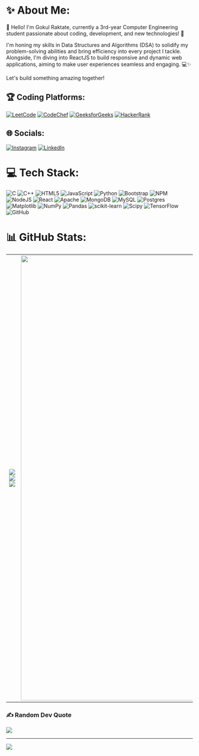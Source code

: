 # ✨ About Me:
👋 Hello! I'm Gokul Raktate, currently a 3rd-year Computer Engineering student passionate about coding, development, and new technologies! 🚀

I'm honing my skills in Data Structures and Algorithms (DSA) to solidify my problem-solving abilities and bring efficiency into every project I tackle. Alongside, I'm diving into ReactJS to build responsive and dynamic web applications, aiming to make user experiences seamless and engaging. 💻✨

Let's build something amazing together!

## 🏆 Coding Platforms:
[![LeetCode](https://img.shields.io/badge/LeetCode-%23FFA116.svg?style=plastic&logo=leetcode&logoColor=white)](https://leetcode.com/gokulraktate) 
[![CodeChef](https://img.shields.io/badge/CodeChef-%235B4638.svg?style=plastic&logo=codechef&logoColor=white)](https://www.codechef.com/users/gokulraktate) 
[![GeeksforGeeks](https://img.shields.io/badge/GeeksforGeeks-%2300C853.svg?style=plastic&logo=geeksforgeeks&logoColor=white)](https://auth.geeksforgeeks.org/user/gokulsanjapbax) 
[![HackerRank](https://img.shields.io/badge/HackerRank-%2300EA64.svg?style=plastic&logo=hackerrank&logoColor=white)](https://www.hackerrank.com/profile/gokulsanjayrakt1)

## 🌐 Socials:
[![Instagram](https://img.shields.io/badge/Instagram-%23E4405F.svg?logo=Instagram&logoColor=white)](https://instagram.com/gokul_raktate_patil) [![LinkedIn](https://img.shields.io/badge/LinkedIn-%230077B5.svg?logo=linkedin&logoColor=white)](https://linkedin.com/in/gokul-raktate-3a6789216)

# 💻 Tech Stack:
![C](https://img.shields.io/badge/c-%2300599C.svg?style=plastic&logo=c&logoColor=white) ![C++](https://img.shields.io/badge/c++-%2300599C.svg?style=plastic&logo=c%2B%2B&logoColor=white) ![HTML5](https://img.shields.io/badge/html5-%23E34F26.svg?style=plastic&logo=html5&logoColor=white) ![JavaScript](https://img.shields.io/badge/javascript-%23323330.svg?style=plastic&logo=javascript&logoColor=%23F7DF1E) ![Python](https://img.shields.io/badge/python-3670A0?style=plastic&logo=python&logoColor=ffdd54) ![Bootstrap](https://img.shields.io/badge/bootstrap-%238511FA.svg?style=plastic&logo=bootstrap&logoColor=white) ![NPM](https://img.shields.io/badge/NPM-%23CB3837.svg?style=plastic&logo=npm&logoColor=white) ![NodeJS](https://img.shields.io/badge/node.js-6DA55F?style=plastic&logo=node.js&logoColor=white) ![React](https://img.shields.io/badge/react-%2320232a.svg?style=plastic&logo=react&logoColor=%2361DAFB) ![Apache](https://img.shields.io/badge/apache-%23D42029.svg?style=plastic&logo=apache&logoColor=white) ![MongoDB](https://img.shields.io/badge/MongoDB-%234ea94b.svg?style=plastic&logo=mongodb&logoColor=white) ![MySQL](https://img.shields.io/badge/mysql-4479A1.svg?style=plastic&logo=mysql&logoColor=white) ![Postgres](https://img.shields.io/badge/postgres-%23316192.svg?style=plastic&logo=postgresql&logoColor=white) ![Matplotlib](https://img.shields.io/badge/Matplotlib-%23ffffff.svg?style=plastic&logo=Matplotlib&logoColor=black) ![NumPy](https://img.shields.io/badge/numpy-%23013243.svg?style=plastic&logo=numpy&logoColor=white) ![Pandas](https://img.shields.io/badge/pandas-%23150458.svg?style=plastic&logo=pandas&logoColor=white) ![scikit-learn](https://img.shields.io/badge/scikit--learn-%23F7931E.svg?style=plastic&logo=scikit-learn&logoColor=white) ![Scipy](https://img.shields.io/badge/SciPy-%230C55A5.svg?style=plastic&logo=scipy&logoColor=%white) ![TensorFlow](https://img.shields.io/badge/TensorFlow-%23FF6F00.svg?style=plastic&logo=TensorFlow&logoColor=white) ![GitHub](https://img.shields.io/badge/github-%23121011.svg?style=plastic&logo=github&logoColor=white)

# 📊 GitHub Stats:
<table>
  <tr>
    <td>
      <img src="https://github-readme-stats.vercel.app/api?username=gokulraktate&theme=react&hide_border=false&include_all_commits=false&count_private=false" />
      <img src="https://github-readme-streak-stats.herokuapp.com/?user=gokulraktate&theme=react&hide_border=false" />
      <img src="https://github-readme-stats.vercel.app/api/top-langs/?username=gokulraktate&theme=react&hide_border=false&include_all_commits=false&count_private=false&layout=compact" />
    </td>
    <td>
      <img src="https://raw.githubusercontent.com/sanjay-kv/sanjay-kv/main/Assets/illustration.png" width="1200" />
    </td>
  </tr>
</table>

### ✍ Random Dev Quote
![](https://quotes-github-readme.vercel.app/api?type=horizontal&theme=radical)

---
[![](https://visitcount.itsvg.in/api?id=gokulraktate&icon=0&color=0)](https://visitcount.itsvg.in)

<!-- Proudly created with GPRM ( https://gprm.itsvg.in ) -->
